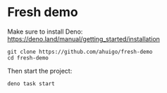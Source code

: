 # Fresh demo
Make sure to install Deno: https://deno.land/manual/getting_started/installation

    git clone https://github.com/ahuigo/fresh-demo
    cd fresh-demo

Then start the project:

    deno task start